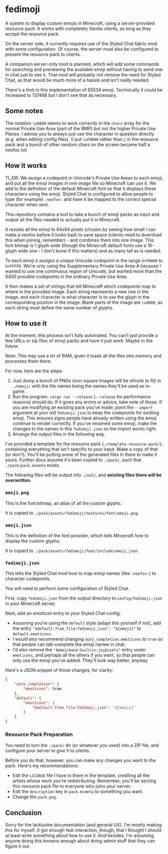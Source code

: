
# fedimoji

A system to display custom emojis in Minecraft, using a server-provided resource pack.
It works with completely Vanilla clients, as long as they accept the resource pack.

On the server side, it currently requires use of the Styled Chat fabric mod with some configuration.
Of course, the server must also be configured to present the resource pack to clients.

A companion server-only mod is planned, which will add some commands for searching and previewing the available emoji
without having to send one in chat just to see it. That mod will probably not remove the need for Styled Chat, as that would be
much more of a hassle and isn't really needed.

There's a limit in this implementation of 65534 emoji. Technically it could be increased to 137468 but I don't see that as necessary.

## Some notes

The notation `\u0000` seems to work correctly in the `chars` array for the normal Private Use Area (part of the BMP) but not the higher Private Use Planes.
I advise you to always just use the character in question directly (e.g. when editing config files).
(I put `\uF0000` rather than `󰀀` in the resource pack and a bunch of other random chars on the screen became half a neofox lol)

## How it works

TL;DR: We assign a codepoint in Unicode's Private Use Areas to each emoji, and put all the emoji images in one image file
so Minecraft can use it. We add to the definition of the default Minecraft font so that it displays these characters using the emoji.
Styled Chat is configured to allow people to type (for example) `:neofox:` and have it be mapped to the correct special character when sent.

This repository contains a tool to take a bunch of emoji packs as input and output all the files needed to actually put it in Minecraft.

It resizes all the emoji to 64x64 pixels (chosen by seeing how small I can make a neofox before it looks bad) to save space
(clients need to download this when joining, remember) - and combines them into one image. This font bitmap is 1 glyph wide
(though the Minecraft default fonts use a 16-glyph wide one - I don't know if this matters) and as many tall as is needed.

To each emoji it assigns a unique Unicode codepoint in the range `U+F0000` to `U+FFFFD`. We're only using the Supplementary Private Use Area-A because I wanted
to use one continuous region of Unicode, but wanted more than the 6400 possible codepoints in the ordinary Private Use Area.

It then makes a set of strings that tell Minecraft which codepoints map to where in the provided image. Each string represents a new row in the image,
and each character is what character is to use the glyph in the corresponding position in the image. Blank parts of the image are `\u0000`, as each string
must define the same number of glyphs.

## How to use it

At the moment, this process isn't fully automated. You can't just provide a few URLs or zip files of emoji packs and have it just work.
Maybe in the future.

Note: This may use a lot of RAM, given it loads all the files into memory and processes them there.

For now, here are the steps:

1. Just dump a bunch of PNGs (non-square images will be shrunk to fit) in `./emoji/` with the file names being the names they'll be used as in-game.
2. Run the program. `cargo run --release` (`--release` for performance reasons) should do. If it gives any errors or advice, take note of those.
If you are modifying an existing pack you've made, point the `--import` argument at your old `fedimoji.json` to keep the codepoints for existing emoji.
This ensures signs people have already written using the emoji continue to render correctly.
If you've renamed some emoji, make the changes to the names in this `fedimoji.json` so the import works right.
3. Arrange the output files in the following way.

I've provided a template for the resource pack (`./template-resource-pack/`), containing everything that isn't specific to your input. Make a copy of that (or don't).
You'll be putting some of the generated files in there to make it yours. Further docs assume it's been copied to `./pack/`, such that `./pack/pack.mcmeta` exists.

The following files will be output into `./out/`, and **existing files there will be overwritten.**

### `emoji.png`

This is the font bitmap, an atlas of all the custom glyphs.

It is copied to `./pack/assets/fedimoji/textures/font/emoji.png`.

### `emoji.json`

This is the definition of the font provider, which tells Minecraft how to display the custom glyphs.

It is copied to `./pack/assets/fedimoji/font/include/emoji.json`.

### `fedimoji.json`

This tells the Styled Chat mod how to map emoji names (like `:neofox:`) to character codepoints.

You will need to perform some configuration of Styled Chat.

First, copy `fedimoji.json` from the output directory to `config/fedimoji.json` in your Minecraft server.

Next, add an emoticon entry to your Styled Chat config:

- Assuming you're using the `default` style (adapt this yourself if not),
add the entry `"$default:from_file:fedimoji.json": "${emoji}"` to `default.emoticons`.
- I would also recommend changing `auto_completion.emoticons` to `true` so that people can tab-complete the emoji names in chat.
- I'd also remove the `"$emojibase:builtin:joypixels"` entry under `emoticons`, and perhaps all the others if you want, so that people can only use the emoji you've added. They'll look way better, anyway.

Here's a JSON snippet of those changes, for clarity:

```json
{
    "auto_completion": {
        "emoticons": true
    },
    "default": {
        "emoticons": {
            "$default:from_file:fedimoji.json": "${emoji}"
        }
    }
}
```

### Resource Pack Preparation

You need to turn the `./pack/` dir (or whatever you used) into a ZIP file, and configure your server to give it to clients.

Before you do that, however, you can make any changes you want to the pack. Here's my recommendations:

- Edit the `LICENSE` file I have in there in the template, crediting all the artists whose work you're redistributing.
Remember, you'll be serving this resource pack file to everyone who joins your server.
- Edit the `description` key in `pack.mcmeta` to something you want.
- Change the `pack.png`.

## Conclusion

Sorry for the lacklustre documentation (and general UX), I'm mostly making this for myself. It got enough fedi interaction, though, that I thought I should at least write something about how to use it. And besides, I'm assuming anyone doing this knowns enough about doing admin stuff that they can figure it out.
